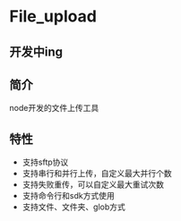 # File_upload

## 开发中ing

## 简介
node开发的文件上传工具

## 特性
- 支持sftp协议
- 支持串行和并行上传，自定义最大并行个数
- 支持失败重传，可以自定义最大重试次数
- 支持命令行和sdk方式使用
- 支持文件、文件夹、glob方式
